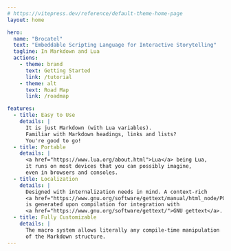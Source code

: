 ```yaml
---
# https://vitepress.dev/reference/default-theme-home-page
layout: home

hero:
  name: "Brocatel"
  text: "Embeddable Scripting Language for Interactive Storytelling"
  tagline: In Markdown and Lua
  actions:
    - theme: brand
      text: Getting Started
      link: /tutorial
    - theme: alt
      text: Road Map
      link: /roadmap

features:
  - title: Easy to Use
    details: |
      It is just Markdown (with Lua variables).
      Familiar with Markdown headings, links and lists?
      You're good to go!
  - title: Portable
    details: |
      <a href="https://www.lua.org/about.html">Lua</a> being Lua,
      it runs on most devices that you can possibly imagine,
      even in browsers and consoles.
  - title: Localization
    details: |
      Designed with internalization needs in mind. A context-rich
      <a href="https://www.gnu.org/software/gettext/manual/html_node/PO-Files.html">POT file</a>
      is generated upon compilation for integration with
      <a href="https://www.gnu.org/software/gettext/">GNU gettext</a>.
  - title: Fully Customizable
    details: |
      The macro system allows literally any compile-time manipulation
      of the Markdown structure.
---
```


